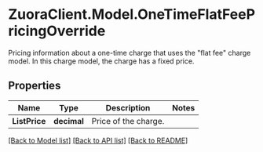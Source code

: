 # ZuoraClient.Model.OneTimeFlatFeePricingOverride
Pricing information about a one-time charge that uses the \"flat fee\" charge model. In this charge model, the charge has a fixed price. 

## Properties

Name | Type | Description | Notes
------------ | ------------- | ------------- | -------------
**ListPrice** | **decimal** | Price of the charge.  | 

[[Back to Model list]](../README.md#documentation-for-models) [[Back to API list]](../README.md#documentation-for-api-endpoints) [[Back to README]](../README.md)

